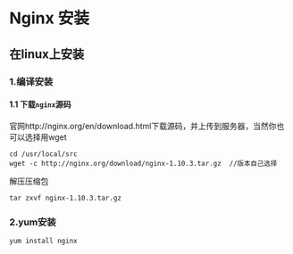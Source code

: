 # Nginx 安装

## 在linux上安装

### 1.编译安装

#### 1.1 下载`nginx`源码

官网http://nginx.org/en/download.html下载源码，并上传到服务器，当然你也可以选择用wget

```shell
cd /usr/local/src
wget -c http://nginx.org/download/nginx-1.10.3.tar.gz  //版本自己选择
```

解压压缩包

```shell
tar zxvf nginx-1.10.3.tar.gz
```

### 2.yum安装

```shell
yum install nginx
```




